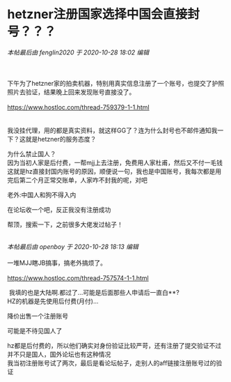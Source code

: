 # hetzner注册国家选择中国会直接封号？？？


<i class="pstatus"> 本帖最后由 fenglin2020 于 2020-10-28 18:02 编辑 </i><br />
<br />
<img id="aimg_phfxd" onclick="zoom(this, this.src, 0, 0, 0)" class="zoom" src="https://p.pstatp.com/origin/1386e00009050b76f5204" onmouseover="img_onmouseoverfunc(this)" onload="thumbImg(this)" border="0" alt="" /><br />
<br />
<br />
下午为了hetzner家的拍卖机器，特别用真实信息注册了一个账号，也提交了护照照片去验证，结果晚上回来发现账号直接没了。<br />
<br />
https://www.hostloc.com/thread-759379-1-1.html<br />
<br />
<br />
我没挂代理，用的都是真实资料，就这样GG了？连为什么封号也不邮件通知我一下？这就是hetzner的服务态度？

为什么禁止国人？<br />
因为当初人家是后付费，一帮mjj上去注册，免费用人家杜甫，然后又不付一毛钱<br />
这就是hz直接封国内账号的原因，顺便说一句，我也是中国账号，我每次都是用完后第二个月正常交账单，人家咋不封我的呢，对吧

老外:中国人和狗不得入内

在论坛收一个吧，反正我没有注册成功<img id="aimg_zzZa4" onclick="zoom(this, this.src, 0, 0, 0)" class="zoom" src="https://cdn.jsdelivr.net/gh/hishis/forum-master/public/images/patch.gif" onmouseover="img_onmouseoverfunc(this)" onload="thumbImg(this)" border="0" alt="" />

帮顶，搜索一下，之前很多大佬发过帖子！<br />
<br />
<img src="static/image/smiley/default/lol.gif" smilieid="12" border="0" alt="" /><img src="static/image/smiley/default/lol.gif" smilieid="12" border="0" alt="" /><img src="static/image/smiley/default/lol.gif" smilieid="12" border="0" alt="" />

<i class="pstatus"> 本帖最后由 openboy 于 2020-10-28 18:13 编辑 </i><br />
<br />
一堆MJJ瞎JB搞事，搞老外搞烦了。<br />
<br />
https://www.hostloc.com/thread-757574-1-1.html

<img src="static/image/smiley/default/lol.gif" smilieid="12" border="0" alt="" /> 我填的也是大陆啊.都过了...可能是后面那些人申请后一直白**?<br />
HZ的机器是先使用后付费(月付)...

降价出售一个注册账号

可能是不待见国人了

hz都是后付费的，所以他们确实对身份验证比较严苛，还有注册了提交验证不过并不只是国人，国外论坛也有这种情况<br />
我当初注册账号试了两次，最后是看论坛帖子，走别人的aff链接注册账号过的验证<br />

